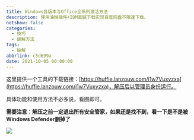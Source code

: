 ```yaml
---
title: Windows各版本与Office全系列激活方法
description: 使用油猴插件+IDM直链下载实现百度网盘不限速下载。
notshow: false
categories:
  - 技巧
  - 破解方法
tags:
  - 破解
abbrlink: c5d699a
date: 2021-10-05 00:00:00
---
```




这里提供一个工具的下载链接：[https://huffie.lanzouw.com/i1w7Vuxyzxa](https://huffie.lanzouw.com/i1w7Vuxyzxa)，解压后以管理员身份运行。

具体功能和使用方法不必多说，看图即可。

**需要注意：解压之前一定退出所有安全管家，如果还是找不到，看一下是不是被Windows Defender删掉了**

![](https://img.mahaofei.com/img/202112230939435-winoffice-1.png)
